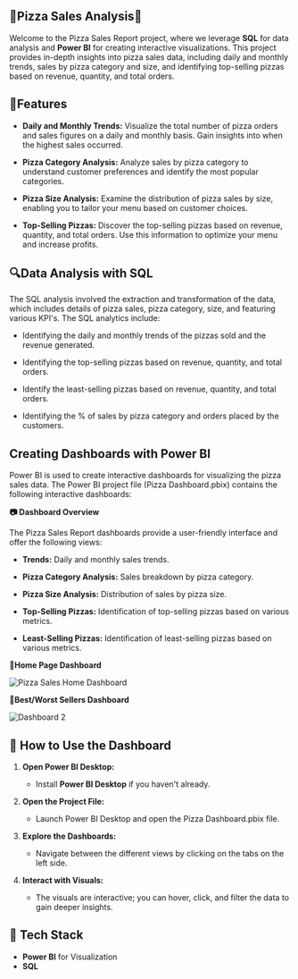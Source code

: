 ## 🍕Pizza Sales Analysis🍕
  Welcome to the Pizza Sales Report project, where we leverage **SQL** for data analysis and **Power BI** for creating interactive visualizations. This project provides in-depth insights into pizza sales data, including daily and monthly trends, sales by pizza category and size, and identifying top-selling pizzas based on 
  revenue, quantity, and total orders.
  

## 📌Features
 * **Daily and Monthly Trends:** Visualize the total number of pizza orders and sales figures on a daily and monthly basis. Gain insights into when the highest sales occurred.
   
 * **Pizza Category Analysis:** Analyze sales by pizza category to understand customer preferences and identify the most popular categories.
   
 * **Pizza Size Analysis:** Examine the distribution of pizza sales by size, enabling you to tailor your menu based on customer choices.
   
 * **Top-Selling Pizzas:** Discover the top-selling pizzas based on revenue, quantity, and total orders. Use this information to optimize your menu and increase profits.


## 🔍Data Analysis with SQL
 The SQL analysis involved the extraction and transformation of the data, which includes details of pizza sales, pizza category, size, and featuring various KPI's. The SQL analytics include:

 * Identifying the daily and monthly trends of the pizzas sold and the revenue generated.
   
 * Identifying the top-selling pizzas based on revenue, quantity, and total orders.
   
 * Identify the least-selling pizzas based on revenue, quantity, and total orders.
   
 * Identifying the % of sales by pizza category and orders placed by the customers.


## Creating Dashboards with Power BI
   Power BI is used to create interactive dashboards for visualizing the pizza sales data. The Power BI project file (Pizza Dashboard.pbix) contains the following interactive dashboards:

 **📷 Dashboard Overview**

 
  The Pizza Sales Report dashboards provide a user-friendly interface and offer the following views:

  * **Trends:** Daily and monthly sales trends.
    
  * **Pizza Category Analysis:** Sales breakdown by pizza category.
    
  * **Pizza Size Analysis:** Distribution of sales by pizza size.
    
  * **Top-Selling Pizzas:** Identification of top-selling pizzas based on various metrics.
    
  * **Least-Selling Pizzas:** Identification of least-selling pizzas based on various metrics.



 **🍕Home Page Dashboard**

![Pizza Sales Home Dashboard](https://github.com/user-attachments/assets/d4561fa0-bc9e-4d8f-8512-55c9c99ecd11)


**🍕Best/Worst Sellers Dashboard**

![Dashboard 2](https://github.com/user-attachments/assets/b82f72c9-746b-4bc1-8e9c-779d70899f46)



## 🚀 How to Use the Dashboard
  1. **Open Power BI Desktop:**
  
      * Install **Power BI Desktop** if you haven't already.
        
  2. **Open the Project File:**

      * Launch Power BI Desktop and open the Pizza Dashboard.pbix file.
        
  3. **Explore the Dashboards:**

      * Navigate between the different views by clicking on the tabs on the left side.
        
  4. **Interact with Visuals:**

      * The visuals are interactive; you can hover, click, and filter the data to gain deeper insights.


## 📌 Tech Stack

   * **Power BI** for Visualization
   * **SQL**
